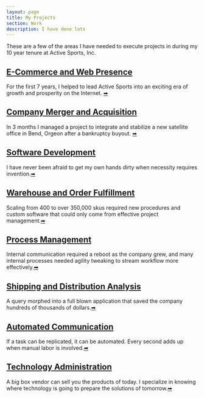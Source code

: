 ```yaml
---
layout: page
title: My Projects
section: Work
description: I have done lots
---
```


These are a few of the areas I have needed to execute projects in during my 10 year tenure at Active Sports, Inc.

<h2 class="subsection"><a href="ecommerce">E-Commerce and Web Presence</a></h2>
<span class="inset">For the first 7 years, I helped to lead Active Sports into an exciting era of growth and prosperity on the Internet. <a href="ecommerce">➡</a></span>

<h2 class="subsection"><a href="acquisition">Company Merger and Acquisition</a></h2>
<span class="inset">In 3 months I managed a project to integrate and stabilize a new satellite office in Bend, Orgeon after a bankruptcy buyout. <a href="acquisition">➡</a></span>

<h2 class="subsection"><a href="software-development">Software Development</a></h2>
<span class="inset">I have never been afraid to get my own hands dirty when necessity requires invention.<a href="software-development">➡</a></span>

<h2 class="subsection"><a href="warehouse">Warehouse and Order Fulfillment</a></h2>
<span class="inset">Scaling from 400 to over 350,000 skus required new procedures and custom software that could only come from effective project management.<a href="warehouse">➡</a></span>

<h2 class="subsection"><a href="process-management">Process Management</a></h2>
<span class="inset">Internal communication required a reboot as the company grew, and many internal processes needed agility tweaking to stream workflow more effectively.<a href="process-management">➡</a></span>

<h2 class="subsection"><a href="shipping-analysis">Shipping and Distribution Analysis</a></h2>
<span class="inset">A query morphed into a full blown application that saved the company hundreds of thousands of dollars.<a href="shipping-analysis">➡</a></span>

<h2 class="subsection"><a href="customer-service">Automated Communication</a></h2>
<span class="inset">If a task can be replicated, it can be automated. Every second adds up when manual labor is involved.<a href="customer-service">➡</a></span>

<h2 class="subsection"><a href="tech-administration">Technology Administration</a></h2>
<span class="inset">A big box vendor can sell you the products of today. I specialize in knowing where technology is going to prepare the solutions of tomorrow.<a href="tech-administration">➡</a></span>
